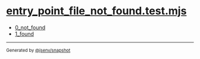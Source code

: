 # [entry_point_file_not_found.test.mjs](../entry_point_file_not_found.test.mjs)


- [0_not_found](0_not_found/0_not_found.md)
- [1_found](1_found/1_found.md)

---

<sub>
  Generated by <a href="https://github.com/jsenv/core/tree/main/packages/independent/snapshot">@jsenv/snapshot</a>
</sub>
